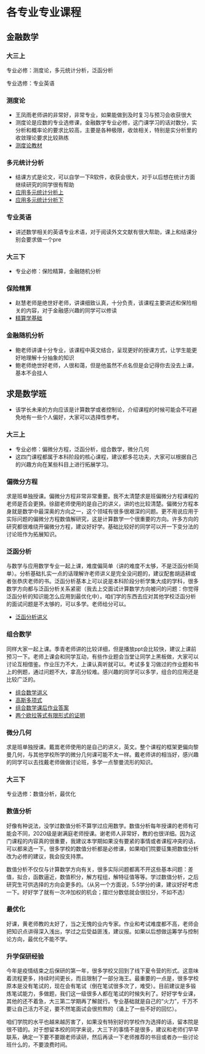 # 各专业专业课程

## 金融数学
### 大三上
专业必修：测度论，多元统计分析，泛函分析

专业选修：专业英语

### 测度论
- 王凤雨老师讲的非常好，非常专业，如果能做到及时复习与预习会收获很大
- 测度论是应数的专业选修课，金融数学专业必修，这门课学习的话对数分，实分析和概率论的要求比较高，主要是各种极限，收敛相关，特别是实分析里的收敛理论要求比较熟练
- [测度论教材](https://cdn.jsdelivr.net/gh/jiyouhai/my-math-notes/PDFs/概率论基础.pdf)

### 多元统计分析
- 结课方式是论文，可以自学一下R软件，收获会很大，对于以后想在统计方面继续研究的同学很有帮助
- [应用多元统计分析上](https://cdn.jsdelivr.net/gh/jiyouhai/my-math-notes/PDFs/应用多元统计分析1.pdf)
- [应用多元统计分析下](https://cdn.jsdelivr.net/gh/jiyouhai/my-math-notes/PDFs/应用多元统计分析2.pdf)

### 专业英语
- 讲述数学相关的英语专业术语，对于阅读外文文献有很大帮助，课上和结课分别会要求做一个pre

### 大三下
- 专业必修：保险精算，金融随机分析

### 保险精算
- 赵慧老师是绝世好老师，讲课细致认真，十分负责，该课程主要讲述和保险相关的内容，对于金融感兴趣的同学可以修读
- [精算学基础](https://cdn.jsdelivr.net/gh/jiyouhai/my-math-notes/PDFs/精算学基础_compressed.pdf)

### 金融随机分析
- 鲍老师讲课十分专业，该课程中英文结合，呈现更好的授课方式，让学生能更好地理解十分抽象的知识
- 鲍老师绝世好老师，人很和蔼，但是他虽然不点名但是会记得你去没去上课，基本不会挂人

## 求是数学班
- 该学长未来的方向应该是计算数学或者控制论，介绍课程的时候可能会不可避免地有一些个人偏好，大家可以选择性参考。

### 大三上
- 专业必修：偏微分方程，泛函分析，组合数学，微分几何
- 这四门课程都属于本科阶段的核心课程，建议都多花功夫，大家可以根据自己的兴趣方向在某些科目上进行拓展学习。

### 偏微分方程
求是班单独授课。偏微分方程非常非常重要。我不太清楚求是班偏微分方程课程的老师是否会更换。徐甜老师使用的是自己的讲义，讲的也比较清楚。偏微分方程本身就是数学中最深奥的方向之一，这个领域有很多很艰深的问题。更不用说应用于实际问题的偏微分方程数值解研究，这是计算数学一个很重要的方向。许多方向的研究都很难绕开偏微分方程，建议好好学。基础比较好的同学可以开一下变分法的讨论班作为拓展知识。 

### 泛函分析

与数学与应用数学专业一起上课，难度偏简单（讲的难度不太够，不是泛函分析简单）。分析基础扎实一点的话理解许老师讲义是完全没问题的，建议配套胡适耕或者张恭庆老师的书。泛函分析基本上可以说是本科阶段分析学集大成的学科，很多数学方向都与泛函分析关系紧密（我去上交面试计算数学方向被问的问题：你觉得泛函分析的知识能怎么应用到最优化中）。咱们学的东西去应对其他学校泛函分析的面试问题是不太够的，可以多学。老师给分可以。

- [泛函分析讲义](https://cdn.jsdelivr.net/gh/jiyouhai/my-math-notes/PDFs/泛函分析讲义.pdf)
### 组合数学

同样大家一起上课。季青老师讲的比较详细，但是播放ppt会比较快，建议上课前预习一下。老师上课会和同学互动，有些作业题会当堂让同学上黑板做，大家可以讨论互相借鉴。作业压力不大，上课认真听就可以。考试多复习做过的作业题和书上的例题，通过问题不大，拿高分较难。感兴趣的同学可以多学，组合的应用还是比较广泛的。

- [组合数学讲义](https://cdn.jsdelivr.net/gh/jiyouhai/my-math-notes/PDFs/组合数学讲义.pdf)
- [高斯多项式](https://cdn.jsdelivr.net/gh/jiyouhai/my-math-notes/PDFs/高斯多项式.pdf)
- [组合数学课后作业答案](https://cdn.jsdelivr.net/gh/jiyouhai/my-math-notes/PDFs/组合数学课后作业答案.pdf)
- [两个欧拉等式有限形式的证明](https://cdn.jsdelivr.net/gh/jiyouhai/my-math-notes/PDFs/两个欧拉等式有限形式的证明.pdf)




### 微分几何

求是班单独授课。戴嵩老师使用的是自己的讲义，英文。整个课程的框架更偏向黎曼几何，与其他学校所学的微分几何课可能不太一样。戴老师讲的相当好，感兴趣的同学可以去找戴老师做做讨论班，多学一点黎曼流形的知识。

### 大三下

专业选修：数值分析，最优化

### 数值分析

好像有种说法，没学过数值分析不算学过应用数学。数值分析每年授课的老师有可能会不同，2020级是谢满庭老师授课。谢老师人非常好，教的也很详细。因为这门课程的内容真的很重要，我建议本学期如果没有要紧的事情或者课程冲突的话，可以都来选一下。很多学校的数值分析都是必修课，如果咱们院要征集把数值分析改为必修的建议，我会投支持票。

数值分析不仅仅与计算数学方向有关，很多实际问题都离不开这些基本问题：差值，拟合，函数逼近，数值积分，解方程组，解特征值等等。学过数值分析，之后研究生可供选择的方向会更多的。（从另一个方面说，5.5学分的课，建议好好考虑一下。好好学了就有一次冲加权的机会；摆烂分数低就会很拉分，不如不选）

### 最优化

好课，黄老师教的太好了，当之无愧的业内专家。作业和考试难度都不高，老师会把知识点讲得深入浅出，学过之后受益匪浅，建议报。如果以后想做运筹学与控制论方向，最优化不能不学。

### 升学保研经验

今年是疫情结束之后保研的第一年，很多学校又回到了线下夏令营的形式。这意味着流程更多，持续时间更长，而且限制了一部分海王。最重要的一点是，很多学校原本是没有笔试的，现在会有笔试（倒在笔试很多次了，难受）。目前建议是多锻炼笔试能力，多做题，我们这一级很多人都在笔试的时候失利了。好好学专业课，其他的还不着急，大三第二学期再了解就行。专业基础就是自己的“火力”，千万不要让自己活力不足，要不然笔面试会很煎熬的（涌上了一些不好的回忆）。

咱们学院的水平也越来越厉害了，如果没有特别好的学校作为选择的话，留本院是很不错的。对于想留本校的同学来说，大三下的事情不是很多，建议和老师们早早联系，确定一下要不要跟老师读研，然后再读一下老师推荐的书目或者办一些讨论班什么的，不要浪费时间。